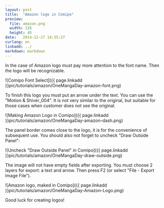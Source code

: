 ```yaml
---
layout: post
title:  "Amazon logo in Comipo"
preview:
  file: amazon.png
  width: 126
  height: 45
date:   2014-12-27 14:35:27
curlang: en
linkadd: ../
markdown: markdown
---
```


In the case of Amazon logo must pay more attention to the font name. Then the logo will be recognizable.

![Comipo Font Select]({{ page.linkadd }}pic/tutorials/amazon/OneMangaDay-amazon-font.png)

To finish this logo you must put an arrow under the text. You can use the "Motion & Shiver_004". It is not very similar to the original, but suitable for those cases when customer does not see the original.

![Making Amazon Logo in Comipo]({{ page.linkadd }}pic/tutorials/amazon/OneMangaDay-amazon-dash.png)

The panel border comes close to the logo, it is for the convenience of subsequent use. You should also not forget to uncheck "Draw Outside Panel":

![Uncheck "Draw Outside Panel" in Comipo]({{ page.linkadd }}pic/tutorials/amazon/OneMangaDay-draw-outside.png)

The image will not have empty fields after exporting. You must choose 2 layers for export: a text and arrow. Then press F2 (or select "File - Export Image File").

![Amazon logo, maked in Comipo]({{ page.linkadd }}pic/tutorials/amazon/OneMangaDay-Amazon-Logo.png)

Good luck for creating logos!
